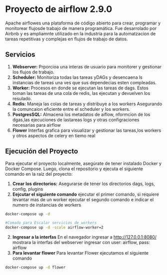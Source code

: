 # Proyecto de airflow 2.9.0

Apache airflowes una plataforma de código abierto para crear, programar y monitorear flujosde trabajo de manera programática. Fue desarrolado por Airbnb y es ampliamnte utilizado en la industria para la automatzacion de tareas repetitivas y complejas en flujos de trabajo de datos.

## Servicios

1. **Webserver:** Prporcioa una interas de usuario para monitorer y gestionar los flujos de trabajo.
2. **Scheduler:** Monitoriza todas las tareas yDAGs y desencaena ls instancias de tareas una ves que sus dependecias esten compleadas.
3. **Worker:** Procesos en donde se ejecutan las tareas de dags. Estos toman las tareas de una cola de redis, las ejecutan y devuelven los resulado.
4. **Redis:** Maneja las colas de tareas y distribuye a los workers Asegurando la comuncaion eficiente entre el scheduler y los workers.
5. **PostgresSQL:** Almacena los metadatos de aiflow, nformcion de los dgas,las ejecuciones de lastareas logs y otras configraciones necesarias para airflow
6. **Flower** Interfas grafica para visualizar y gestionar las tareas,los workers y otros aspectos de celery en tiemo real

## Ejecución del Proyecto

Para ejecutar el proyecto localmente, asegúrate de tener instalado Docker y Docker Compose. Luego, clona el repositorio y ejecuta el siguiente comando en la raíz del proyecto:

1. **Crear los directorios:** Asegurarse de tener los directorios dags, logs, config, plugins
2. **Eejcutar el siguiente comando** ejecutar el primer comando, si requiere levantar mas de un worker ejecutar el segundo comando e indicar el numero de instancias de workers
```bash
docker-compose up -d

#Comado para Escalar servicios de workers
docker-compose up -d -scale airflow-worker=2
```
2. **Ingresar a la interfas** En el navegador ingresar a http://127.0.0.1:8080/ mostrara la interfas del webserver ingresar con user: airflow, pass: airflow
3. **Para levantar flower** Para levantar Flower ejecutamos el siguiente comando
```bash
docker-compose up -d flower
```

